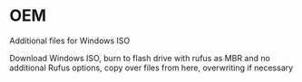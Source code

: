 # OEM
Additional files for Windows ISO

Download Windows ISO, burn to flash drive with rufus as MBR and no additional Rufus options, copy over files from here, overwriting if necessary
